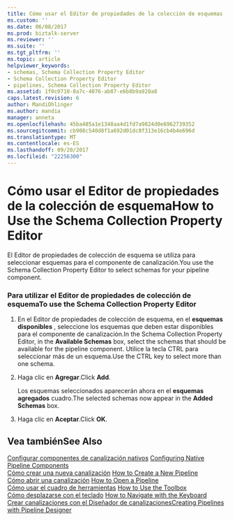 ```yaml
---
title: Cómo usar el Editor de propiedades de la colección de esquemas | Documentos de Microsoft
ms.custom: ''
ms.date: 06/08/2017
ms.prod: biztalk-server
ms.reviewer: ''
ms.suite: ''
ms.tgt_pltfrm: ''
ms.topic: article
helpviewer_keywords:
- schemas, Schema Collection Property Editor
- Schema Collection Property Editor
- pipelines, Schema Collection Property Editor
ms.assetid: 1f0c0710-8a7c-4076-ab87-e6b8b9a928a8
caps.latest.revision: 6
author: MandiOhlinger
ms.author: mandia
manager: anneta
ms.openlocfilehash: 45ba485a1e1348aa4d1fd7a9824d0e6962739352
ms.sourcegitcommit: cb908c540d8f1a692d01dc8f313e16cb4b4e696d
ms.translationtype: MT
ms.contentlocale: es-ES
ms.lasthandoff: 09/20/2017
ms.locfileid: "22256300"
---
```

# <a name="how-to-use-the-schema-collection-property-editor"></a><span data-ttu-id="075fd-102">Cómo usar el Editor de propiedades de la colección de esquema</span><span class="sxs-lookup"><span data-stu-id="075fd-102">How to Use the Schema Collection Property Editor</span></span>
<span data-ttu-id="075fd-103">El Editor de propiedades de colección de esquema se utiliza para seleccionar esquemas para el componente de canalización.</span><span class="sxs-lookup"><span data-stu-id="075fd-103">You use the Schema Collection Property Editor to select schemas for your pipeline component.</span></span>  
  
### <a name="to-use-the-schema-collection-property-editor"></a><span data-ttu-id="075fd-104">Para utilizar el Editor de propiedades de colección de esquema</span><span class="sxs-lookup"><span data-stu-id="075fd-104">To use the Schema Collection Property Editor</span></span>  
  
1.  <span data-ttu-id="075fd-105">En el Editor de propiedades de colección de esquema, en el **esquemas disponibles** , seleccione los esquemas que deben estar disponibles para el componente de canalización.</span><span class="sxs-lookup"><span data-stu-id="075fd-105">In the Schema Collection Property Editor, in the **Available Schemas** box, select the schemas that should be available for the pipeline component.</span></span> <span data-ttu-id="075fd-106">Utilice la tecla CTRL para seleccionar más de un esquema.</span><span class="sxs-lookup"><span data-stu-id="075fd-106">Use the CTRL key to select more than one schema.</span></span>  
  
2.  <span data-ttu-id="075fd-107">Haga clic en **Agregar**.</span><span class="sxs-lookup"><span data-stu-id="075fd-107">Click **Add**.</span></span>  
  
     <span data-ttu-id="075fd-108">Los esquemas seleccionados aparecerán ahora en el **esquemas agregados** cuadro.</span><span class="sxs-lookup"><span data-stu-id="075fd-108">The selected schemas now appear in the **Added Schemas** box.</span></span>  
  
3.  <span data-ttu-id="075fd-109">Haga clic en **Aceptar**.</span><span class="sxs-lookup"><span data-stu-id="075fd-109">Click **OK**.</span></span>  
  
## <a name="see-also"></a><span data-ttu-id="075fd-110">Vea también</span><span class="sxs-lookup"><span data-stu-id="075fd-110">See Also</span></span>  
 <span data-ttu-id="075fd-111">[Configurar componentes de canalización nativos](../core/configuring-native-pipeline-components.md) </span><span class="sxs-lookup"><span data-stu-id="075fd-111">[Configuring Native Pipeline Components](../core/configuring-native-pipeline-components.md) </span></span>  
 <span data-ttu-id="075fd-112">[Cómo crear una nueva canalización](../core/how-to-create-a-new-pipeline.md) </span><span class="sxs-lookup"><span data-stu-id="075fd-112">[How to Create a New Pipeline](../core/how-to-create-a-new-pipeline.md) </span></span>  
 <span data-ttu-id="075fd-113">[Cómo abrir una canalización](../core/how-to-open-a-pipeline.md) </span><span class="sxs-lookup"><span data-stu-id="075fd-113">[How to Open a Pipeline](../core/how-to-open-a-pipeline.md) </span></span>  
 <span data-ttu-id="075fd-114">[Cómo usar el cuadro de herramientas](../core/how-to-use-the-toolbox.md) </span><span class="sxs-lookup"><span data-stu-id="075fd-114">[How to Use the Toolbox](../core/how-to-use-the-toolbox.md) </span></span>  
 <span data-ttu-id="075fd-115">[Cómo desplazarse con el teclado](../core/how-to-navigate-with-the-keyboard.md) </span><span class="sxs-lookup"><span data-stu-id="075fd-115">[How to Navigate with the Keyboard](../core/how-to-navigate-with-the-keyboard.md) </span></span>  
 [<span data-ttu-id="075fd-116">Crear canalizaciones con el Diseñador de canalizaciones</span><span class="sxs-lookup"><span data-stu-id="075fd-116">Creating Pipelines with Pipeline Designer</span></span>](../core/creating-pipelines-with-pipeline-designer.md)